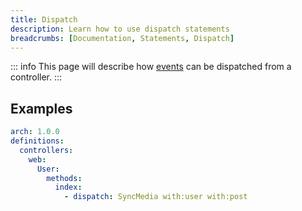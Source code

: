 ```yaml
---
title: Dispatch
description: Learn how to use dispatch statements
breadcrumbs: [Documentation, Statements, Dispatch]
---
```


::: info
This page will describe how [events](https://laravel.com/docs/10.x/events) can be dispatched from a controller.
:::

## Examples

```yaml
arch: 1.0.0
definitions:
  controllers:
    web:
      User:
        methods:
          index:
            - dispatch: SyncMedia with:user with:post
```
